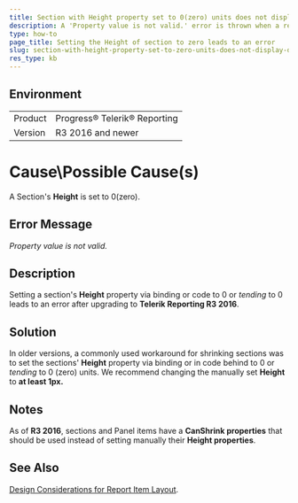 ```yaml
---
title: Section with Height property set to 0(zero) units does not display data
description: A 'Property value is not valid.' error is thrown when a report section's/item's Height is set to zero.
type: how-to
page_title: Setting the Height of section to zero leads to an error
slug: section-with-height-property-set-to-zero-units-does-not-display-data
res_type: kb
---
```


## Environment
<table>
	<tr>
		<td>Product</td>
		<td>Progress® Telerik® Reporting</td>
	</tr>
	<tr>
		<td>Version</td>
		<td>R3 2016 and newer</td>
	</tr>
</table> 

# Cause\Possible Cause(s)

A Section's **Height** is set to 0(zero).

## Error Message

*Property value is not valid.*

## Description

Setting a section's **Height** property via binding or code to 0 or *tending* to 0 leads to an error after upgrading to **Telerik Reporting R3 2016**.
  
## Solution  

In older versions, a commonly used workaround for shrinking sections was to set the sections' **Height** property via binding or in code behind to 0 or *tending* to 0 (zero) units. We recommend changing the manually set **Height** to **at least 1px.**  

## Notes
  
As of **R3 2016**, sections and Panel items have a **CanShrink properties** that should be used instead of setting manually their **Height properties**. 
 
## See Also

[Design Considerations for Report Item Layout](../designing-reports-design-considerations-report-layout).  
